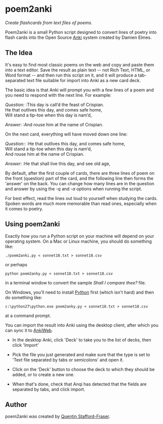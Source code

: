 # poem2anki

_Create flashcards from text files of poems._

Poem2anki is a small Python script designed to convert lines of poetry into flash cards into the Open Source [Anki](http://ankisrs.net/anki2.html) system created by Damien Elmes.  

## The Idea

It's easy to find most classic poems on the web and copy and paste them into a text editor.  Save the result as plain text -- not Rich Text, HTML, or Word format -- and then run this script on it, and it will produce a tab-separated text file suitable for import into Anki as a new card deck.  

The basic idea is that Anki will prompt you with a few lines of a poem and you need to respond with the next line.  For example:

_Question:_
:This day is call’d the feast of Crispian.  
He that outlives this day, and comes safe home,  
Will stand a tip-toe when this day is nam’d,

_Answer_:
:And rouse him at the name of Crispian.

On the next card, everything will have moved down one line:

_Question:_:
:He that outlives this day, and comes safe home,  
Will stand a tip-toe when this day is nam’d,  
And rouse him at the name of Crispian.

_Answer_:
:He that shall live this day, and see old age,

By default, after the first couple of cards, there are three lines of poem on the front (question) part of the card, and the following line then forms the 'answer' on the back.   You can change how many lines are in the question and answer by using the _-q_ and _-a_ options when running the script.

For best effect, read the lines out loud to yourself when studying the cards.  Spoken words are much more memorable than read ones, especially when it comes to poetry.

## Using poem2anki

Exactly _how_ you run a Python script on your machine will depend on your operating system.  On a Mac or Linux machine, you should do something like:

    ./poem2anki.py < sonnet18.txt > sonnet18.csv

or perhaps

    python poem2anky.py < sonnet18.txt > sonnet18.csv

in a terminal window to convert the sample _Shall I compare thee?_ file.

On Windows, you'll need to install [Python](http://www.python.org) first (which isn't hard) and then do something like:

    c:\python27\python.exe poem2anky.py < sonnet18.txt > sonnet18.csv

at a command prompt.

You can import the result into Anki using the desktop client, after which you can sync it to [AnkiWeb](https://ankiweb.net/decks/).

* In the desktop Anki, click 'Deck' to take you to the list of decks, then click 'Import'

* Pick the file you just generated and make sure that the type is set to 'Text file separated by tabs or semicolons' and open it.

* Click on the 'Deck' button to choose the deck to which they should be added, or to create a new one.

* When that's done, check that Anqi has detected that the fields are separated by tabs, and click import.



## Author

poem2anki was created by [Quentin Stafford-Fraser](http://qandr.org/quentin).

